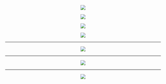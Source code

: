 <center>
  <img align="center" style="text-align:center" src="https://komarev.com/ghpvc/?username=SomeRandom-Dev" />
</center>
<p align="center"><a href="https://discord.com/users/917517972778680390"><img src="https://discord.c99.nl/widget/theme-4/917517972778680390.png" /></a></p>
<p align="center"><a href="https://discord.com/users/927958426124955720"><img src="https://discord.c99.nl/widget/theme-4/927958426124955720.png" /></a></p>


<!-----
# salle de cinéma
<a href="https://github.com/SomeRandom-Dev/iloveffmpeg/blob/master/realshrek.md" align="center" style="text-align: center;">real shrek real</a><br>
<a href="https://github.com/SomeRandom-Dev/iloveffmpeg/blob/master/movie_of_the_bee.md" align="center" style="text-align: center;">movie of the bee</a><br>
<a href="https://github.com/SomeRandom-Dev/iloveffmpeg/blob/master/wow.md" align="center" style="text-align:center;">cloudy with a chance of meatball</a><br>
<a href="https://github.com/SomeRandom-Dev/iloveffmpeg/blob/master/sontheic2020.md" align="center" style="text-align:center;">sonic the hogeheg (2020))</a><br>
<a href="https://github.com/SomeRandom-Dev/iloveffmpeg/blob/master/sponge.md" align="center" style="text-align:center">sponge the bob (2004)</a><br>
all apart from movie of the bee currently broken due to github no longer displaying lfs files in the browser
----->
<!-- 
### Languages and Tools:

<img align="left" alt="Visual Studio Code" width="26px" src="https://raw.githubusercontent.com/github/explore/80688e429a7d4ef2fca1e82350fe8e3517d3494d/topics/visual-studio-code/visual-studio-code.png" />
<img align="left" alt="HTML5" width="26px" src="https://raw.githubusercontent.com/github/explore/80688e429a7d4ef2fca1e82350fe8e3517d3494d/topics/html/html.png" />
<img align="left" alt="CSS3" width="26px" src="https://raw.githubusercontent.com/github/explore/80688e429a7d4ef2fca1e82350fe8e3517d3494d/topics/css/css.png" />
<img align="left" alt="JavaScript" width="26px" src="https://raw.githubusercontent.com/github/explore/80688e429a7d4ef2fca1e82350fe8e3517d3494d/topics/javascript/javascript.png" />
<img align="left" alt="MongoDB" width="26px" src="https://raw.githubusercontent.com/github/explore/80688e429a7d4ef2fca1e82350fe8e3517d3494d/topics/mongodb/mongodb.png" />
<img align="left" alt="GitHub" width="26px" src="https://raw.githubusercontent.com/github/explore/78df643247d429f6cc873026c0622819ad797942/topics/github/github.png" />
<img align="left" alt="Terminal" width="26px" src="https://raw.githubusercontent.com/github/explore/80688e429a7d4ef2fca1e82350fe8e3517d3494d/topics/terminal/terminal.png" />
<img align="left" alt="C#" width="26px" src="https://www.freeiconspng.com/uploads/c-logo-icon-18.png" />
<img align="left" alt="Visual Studio" width="26px" src="https://upload.wikimedia.org/wikipedia/commons/thumb/c/cd/Visual_Studio_2017_Logo.svg/1024px-Visual_Studio_2017_Logo.svg.png" />
<img align="left" alt="Python" width="26px" src="https://insidehpc.com/wp-content/uploads/2016/01/Python-logo-notext.svg_.png" />
<img align="left" alt="Codepen" width="26px" src="https://maxcdn.icons8.com/Android_L/PNG/512/Logos/codepen-512.png" />
<img align="left" alt="Apache" width="26px" src="https://endertech.com/wp-content/uploads/2017/09/apache-logo.png" />
<br />
<br />

---

-->
<!--### GitHub Stats:-->
<p align="center"><a href="https://github.com/SomeRandom-Dev"><img src="https://github-readme-stats.vercel.app/api?username=SomeRandom-Dev&show_icons=true&theme=radical&hide-border=true&hide=commits" /></a></p>

---

<p align="center"><a href="https://github.com/SomeRandom-Dev"><img src="https://github-readme-streak-stats.herokuapp.com/?user=SomeRandom-Dev&theme=radical&hide_border=false" /></a></p>

---
<!--### Most Used Languages:-->

<p align="center"><a href="https://github.com/SomeRandom-Dev"><img src="https://github-readme-stats.vercel.app/api/top-langs/?username=SomeRandom-Dev&theme=radical" /></a></p>

---

<p align="center"><a href="https://github.com/SomeRandom-Dev"><img src="https://api.ghprofile.me/view?username=SomeRandom-Dev" /></a></p>
